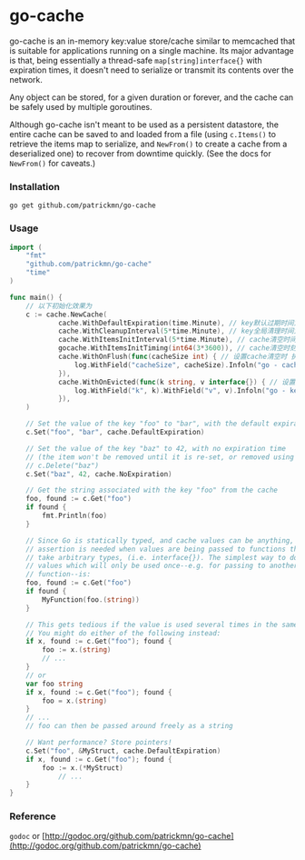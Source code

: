 # go-cache

go-cache is an in-memory key:value store/cache similar to memcached that is
suitable for applications running on a single machine. Its major advantage is
that, being essentially a thread-safe `map[string]interface{}` with expiration
times, it doesn't need to serialize or transmit its contents over the network.

Any object can be stored, for a given duration or forever, and the cache can be
safely used by multiple goroutines.

Although go-cache isn't meant to be used as a persistent datastore, the entire
cache can be saved to and loaded from a file (using `c.Items()` to retrieve the
items map to serialize, and `NewFrom()` to create a cache from a deserialized
one) to recover from downtime quickly. (See the docs for `NewFrom()` for caveats.)

### Installation

`go get github.com/patrickmn/go-cache`

### Usage

```go
import (
	"fmt"
	"github.com/patrickmn/go-cache"
	"time"
)

func main() {
	// 以下初始化效果为
	c := cache.NewCache(
            cache.WithDefaultExpiration(time.Minute), // key默认过期时间为1分钟
            cache.WithCleanupInterval(5*time.Minute), // key全局清理时间为5分钟
            cache.WithItemsInitInterval(5*time.Minute), // cache清空时间间隔为5分钟
            gocache.WithItemsInitTiming(int64(3*3600)), // cache清空时刻为每日凌晨3点
            cache.WithOnFlush(func(cacheSize int) { // 设置cache清空时 执行的函数
                log.WithField("cacheSize", cacheSize).Infoln("go - cache flush!!") 
            }),
            cache.WithOnEvicted(func(k string, v interface{}) { // 设置key被删除时 执行的函数
                log.WithField("k", k).WithField("v", v).Infoln("go - key deleted!!") 
            }),
    )

	// Set the value of the key "foo" to "bar", with the default expiration time
	c.Set("foo", "bar", cache.DefaultExpiration)

	// Set the value of the key "baz" to 42, with no expiration time
	// (the item won't be removed until it is re-set, or removed using
	// c.Delete("baz")
	c.Set("baz", 42, cache.NoExpiration)

	// Get the string associated with the key "foo" from the cache
	foo, found := c.Get("foo")
	if found {
		fmt.Println(foo)
	}

	// Since Go is statically typed, and cache values can be anything, type
	// assertion is needed when values are being passed to functions that don't
	// take arbitrary types, (i.e. interface{}). The simplest way to do this for
	// values which will only be used once--e.g. for passing to another
	// function--is:
	foo, found := c.Get("foo")
	if found {
		MyFunction(foo.(string))
	}

	// This gets tedious if the value is used several times in the same function.
	// You might do either of the following instead:
	if x, found := c.Get("foo"); found {
		foo := x.(string)
		// ...
	}
	// or
	var foo string
	if x, found := c.Get("foo"); found {
		foo = x.(string)
	}
	// ...
	// foo can then be passed around freely as a string

	// Want performance? Store pointers!
	c.Set("foo", &MyStruct, cache.DefaultExpiration)
	if x, found := c.Get("foo"); found {
		foo := x.(*MyStruct)
			// ...
	}
}
```

### Reference

`godoc` or [http://godoc.org/github.com/patrickmn/go-cache](http://godoc.org/github.com/patrickmn/go-cache)
